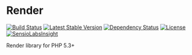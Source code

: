 Render
======

[![Build Status](https://travis-ci.org/andytruong/render.svg?branch=v1)](https://travis-ci.org/andytruong/render) [![Latest Stable Version](https://poser.pugx.org/andytruong/render/v/stable.png)](https://packagist.org/packages/andytruong/render) [![Dependency Status](https://www.versioneye.com/php/andytruong:render/0.1.1/badge.svg)](https://www.versioneye.com/php/andytruong:render/0.1.1) [![License](https://poser.pugx.org/andytruong/render/license.png)](https://packagist.org/packages/andytruong/render) [![SensioLabsInsight](https://insight.sensiolabs.com/projects/bc2a4835-aa4a-45e2-b52f-ced5844abb09/mini.png)](https://insight.sensiolabs.com/projects/bc2a4835-aa4a-45e2-b52f-ced5844abb09)

Render library for PHP 5.3+

